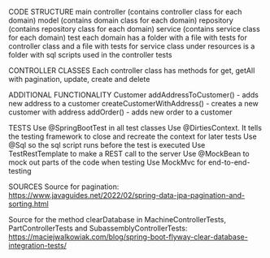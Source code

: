 CODE STRUCTURE
main
    controller (contains controller class for each domain)
    model (contains domain class for each domain)
    repository (contains repository class for each domain)
    service (contains service class for each domain)
test
    each domain has a folder with a file with tests for controller class and a file with tests for service class 
    under resources is a folder with sql scripts used in the controller tests


CONTROLLER CLASSES
Each controller class has methods for get, getAll with pagination, update, create and delete

ADDITIONAL FUNCTIONALITY
Customer
    addAddressToCustomer() - adds new address to a customer
    createCustomerWithAddress() - creates a new customer with address
    addOrder() - adds new order to a customer

TESTS
Use @SpringBootTest in all test classes
Use @DirtiesContext. It tells the testing framework to close and recreate the context for later tests
Use @Sql so the sql script runs before the test is executed
Use TestRestTemplate to make a REST call to the server
Use @MockBean to mock out parts of the code when testing
Use MockMvc for end-to-end-testing

    
SOURCES
Source for pagination: https://www.javaguides.net/2022/02/spring-data-jpa-pagination-and-sorting.html

Source for the method clearDatabase in MachineControllerTests, PartControllerTests and SubassemblyControllerTests: 
https://maciejwalkowiak.com/blog/spring-boot-flyway-clear-database-integration-tests/